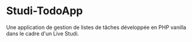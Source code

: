 # Studi-TodoApp
Une application de gestion de listes de tâches développée en PHP vanilla dans le cadre d'un Live Studi.
